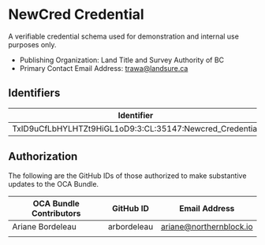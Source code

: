 # NewCred Credential

A verifiable credential schema used for demonstration and internal use purposes only.

- Publishing Organization: Land Title and Survey Authority of BC
- Primary Contact Email Address: trawa@landsure.ca

## Identifiers  

| Identifier                                                                         | Location  | URL                                                   |
| ---------------------------------------------------------------------------------- | --------- | ----------------------------------------------------- |
| TxID9uCfLbHYLHTZt9HiGL1oD9:3:CL:35147:Newcred_Credential | candy:dev | https://candyscan.idlab.org/tx/CANDY_DEV/domain/35671 |

## Authorization

The following are the GitHub IDs of those authorized to make substantive updates to the OCA Bundle.

| OCA Bundle Contributors | GitHub ID  | Email Address                         |
| ----------------------- | ---------- | ------------------------------------- |
| Ariane Bordeleau        | arbordeleau| ariane@northernblock.io               |
|                         |            |                                       |
